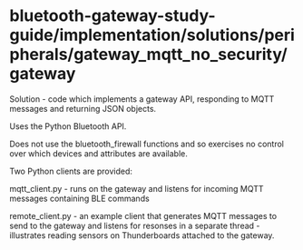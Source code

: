 # bluetooth-gateway-study-guide/implementation/solutions/peripherals/gateway_mqtt_no_security/gateway

Solution - code which implements a gateway API, responding to MQTT messages and returning JSON objects.

Uses the Python Bluetooth API.

Does not use the bluetooth_firewall functions and so exercises no control over which devices and attributes are available.

Two Python clients are provided:

mqtt_client.py - runs on the gateway and listens for incoming MQTT messages containing BLE commands

remote_client.py - an example client that generates MQTT messages to send to the gateway and listens for resonses in a separate thread - illustrates reading sensors on Thunderboards attached to the gateway.

